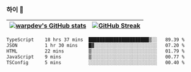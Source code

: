 
### 하이 👋
[![warpdev's GitHub stats](https://github-readme-stats.vercel.app/api?username=warpdev&show_icons=true&theme=vue-dark)](#) |[![GitHub Streak](https://github-readme-streak-stats.herokuapp.com/?user=warpdev&theme=dark)](#)
--- | --- |
<!--START_SECTION:waka-->

```txt
TypeScript    18 hrs 37 mins  ██████████████████████▒░░   89.39 %
JSON          1 hr 30 mins    █▓░░░░░░░░░░░░░░░░░░░░░░░   07.20 %
HTML          22 mins         ▒░░░░░░░░░░░░░░░░░░░░░░░░   01.79 %
JavaScript    9 mins          ▒░░░░░░░░░░░░░░░░░░░░░░░░   00.77 %
TSConfig      5 mins          ░░░░░░░░░░░░░░░░░░░░░░░░░   00.40 %
```

<!--END_SECTION:waka-->

<!--
**warpdev/warpdev** is a ✨ _special_ ✨ repository because its `README.md` (this file) appears on your GitHub profile.

Here are some ideas to get you started:

- 🔭 I’m currently working on ...
- 🌱 I’m currently learning ...
- 👯 I’m looking to collaborate on ...
- 🤔 I’m looking for help with ...
- 💬 Ask me about ...
- 📫 How to reach me: ...
- 😄 Pronouns: ...
- ⚡ Fun fact: ...
-->
